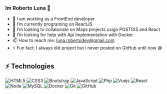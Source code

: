 ### Im Roberto Luna 👋

- 🔭 I am working as a FrontEnd developer
- 🌱 I’m currently programing on ReactJS
- 👯 I’m looking to collaborate on Maps projects usign POSTGIS and React
- 🤔 I’m looking for help with Api Implementation with Docker
- 📫 How to reach me: luna.robertodev@gmail.com
- ⚡ Fun fact: I always did project but i never posted on GitHub until now :sweat_smile:

## ⚡ Technologies

![HTML5](https://img.shields.io/badge/-HTML5-E34F26?style=flat-square&logo=html5&logoColor=white)
![CSS3](https://img.shields.io/badge/-CSS3-1572B6?style=flat-square&logo=css3)
![Bootstrap](https://img.shields.io/badge/-Bootstrap-563D7C?style=flat-square&logo=bootstrap)
![JavaScript](https://img.shields.io/badge/-JavaScript-black?style=flat-square&logo=javascript)
![Php](https://img.shields.io/badge/-PHP-563D7C?style=flat-square&logo=php)
![Vuejs](https://img.shields.io/badge/-Emascript?style=flat-square&logo=Emascript)
![React](https://img.shields.io/badge/-React-black?style=flat-square&logo=react)
![Node](https://img.shields.io/badge/-Node-black?style=flat-square&logo=Node.js)
![MySQL](https://img.shields.io/badge/-MySQL-white?style=flat-square&logo=mysql)
![Docker](https://img.shields.io/badge/-Docker-563D7C?style=flat-square&logo=docker)
![Git](https://img.shields.io/badge/-Git-black?style=flat-square&logo=git)
![GitHub](https://img.shields.io/badge/-GitHub-181717?style=flat-square&logo=github)
